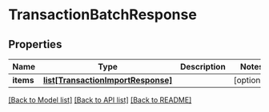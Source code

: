 # TransactionBatchResponse

## Properties
Name | Type | Description | Notes
------------ | ------------- | ------------- | -------------
**items** | [**list[TransactionImportResponse]**](TransactionImportResponse.md) |  | [optional] 

[[Back to Model list]](../README.md#documentation-for-models) [[Back to API list]](../README.md#documentation-for-api-endpoints) [[Back to README]](../README.md)

